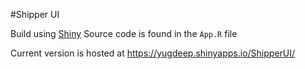 #Shipper UI

Build using [Shiny](https://shiny.rstudio.com/)
Source code is found in the `App.R` file

Current version is hosted at https://yugdeep.shinyapps.io/ShipperUI/